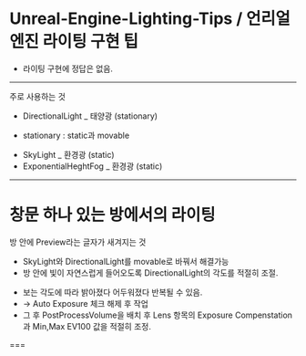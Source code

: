 # Unreal-Engine-Lighting-Tips / 언리얼엔진 라이팅 구현 팁

* 라이팅 구현에 정답은 없음. 
---
주로 사용하는 것
- DirectionalLight _ 태양광 (stationary)
* stationary : static과 movable

- SkyLight _ 환경광 (static)
- ExponentialHeghtFog _ 환경광 (static)

---
<h1>창문 하나 있는 방에서의 라이팅</h1>

방 안에 Preview라는 글자가 새겨지는 것
+ SkyLight와 DirectionalLight를 movable로 바꿔서 해결가능
+  방 안에 빛이 자연스럽게 들어오도록 DirectionalLight의 각도를 적절히 조절.

* 보는 각도에 따라 밝아졌다 어두워졌다 반복될 수 있음.
* -> Auto Exposure 체크 해제 후 작업
* 그 후 PostProcessVolume을 배치 후 Lens 항목의 Exposure Compenstation과 Min,Max EV100 값을 적절히 조정.

=== 
